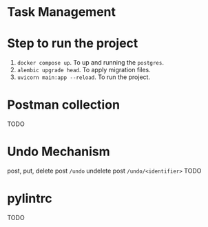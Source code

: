 # Task Management

# Step to run the project
1. `docker compose up`. To up and running the `postgres`.
2. `alembic upgrade head`. To apply migration files.
3. `uvicorn main:app --reload`. To run the project.

# Postman collection
TODO

# Undo Mechanism
post, put, delete
post `/undo` undelete
post `/undo/<identifier>`
TODO

# pylintrc
TODO
